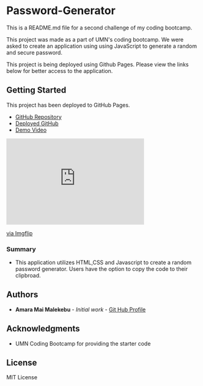 # Password-Generator

This is a README.md file for a second challenge of my coding bootcamp.

This project was made as a part of UMN's coding bootcamp. We were asked to create an application using using JavaScript to generate a random and secure password. 

This project is being deployed using Github Pages. Please view the links below for better access to the application. 


## Getting Started

This project has been deployed to GitHub Pages. 

* [GitHub Repository](https://github.com/AmaraMai/JS-Challenge-Password-Generator)
* [Deployed GitHub](https://amaramai.github.io/JS-Challenge-Password-Generator/)
* [Demo Video](https://drive.google.com/file/d/1R0W3YHP6yq63tPpOWECYlXRloZONSLA9/view)

<div style="width:360px;max-width:100%;"><div style="height:0;padding-bottom:62.5%;position:relative;"><iframe width="360" height="225" style="position:absolute;top:0;left:0;width:100%;height:100%;" frameBorder="0" src="https://imgflip.com/embed/5qhfwx"></iframe></div><p><a href="https://imgflip.com/gif/5qhfwx">via Imgflip</a></p></div>


### Summary
* This application utilizes HTML,CSS and Javascript to create a random password generator. Users have the option to copy the code to their clipbroad.

## Authors

* **Amara Mai Malekebu** - *Initial work* - [Git Hub Profile](https://github.com/AmaraMai)

## Acknowledgments

*  UMN Coding Bootcamp for providing the starter code


## License

MIT License
